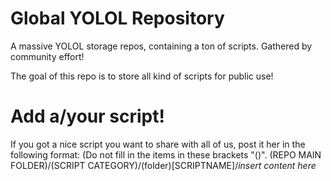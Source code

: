 # Global YOLOL Repository
A massive YOLOL storage repos, containing a ton of scripts. Gathered by community effort!

The goal of this repo is to store all kind of scripts for public use! 

# Add a/your script!
If you got a nice script you want to share with all of us, post it her in the following format:
(Do not fill in the items in these brackets "()".
(REPO MAIN FOLDER)/(SCRIPT CATEGORY)/(folder)[SCRIPTNAME]/*insert content here*
